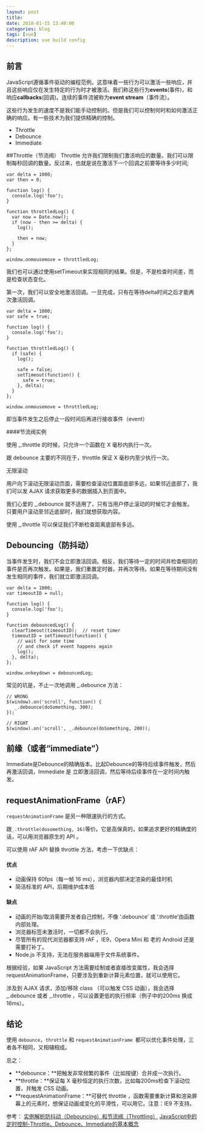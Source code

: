 ```yaml
---
layout: post
title: 
date: 2018-01-15 13:40:00
categories: blog
tags: [vue]
description: vue build config
---
```


## 前言
JavaScript遵循事件驱动的编程范例。这意味着一些行为可以激活一些响应，并且这些响应仅在发生特定的行为时才被激活。我们称这些行为**events**(事件)，和响应**callbacks**(回调)。连续的事件流被称为**event stream**（事件流）。

这些行为发生的速度不是我们能手动控制的。但是我们可以控制何时和如何激活正确的响应。有一些技术为我们提供精确的控制。

* Throttle
* Debounce
* Immediate

##Throttle（节流阀）
Throttle 允许我们限制我们激活响应的数量。我们可以限制每秒回调的数量。反过来，也就是说在激活下一个回调之前要等待多少时间;

    var delta = 1000;
    var then = 0;
     
    function log() {
      console.log('foo');
    }
     
    function throttledLog() {
      var now = Date.now();
      if (now - then >= delta) {
        log();
     
        then = now;
      }
    };
    
    window.onmousemove = throttledLog;

我们也可以通过使用setTimeout来实现相同的结果。但是，不是检查时间差，而是检查状态变化。

第一次，我们可以安全地激活回调。一旦完成，只有在等待delta时间之后才能再次激活回调。

    var delta = 1000;
    var safe = true;
     
    function log() {
      console.log('foo');
    }
     
    function throttledLog() {
      if (safe) {
        log();
     
        safe = false;
        setTimeout(function() {
          safe = true;
        }, delta);
      }
    };
     
    window.onmousemove = throttledLog;

即当事件发生之后停止一段时间后再进行接收事件（event）

####节流阀实例

使用 _.throttle 的时候，只允许一个函数在 X 毫秒内执行一次。

跟 debounce 主要的不同在于，throttle 保证 X 毫秒内至少执行一次。

无限滚动

用户向下滚动无限滚动页面，需要检查滚动位置距底部多远，如果邻近底部了，我们可以发 AJAX 请求获取更多的数据插入到页面中。

我们心爱的 _.debounce 就不适用了，只有当用户停止滚动的时候它才会触发。只要用户滚动至邻近底部时，我们就想获取内容。

使用 _.throttle 可以保证我们不断检查距离底部有多远。

## Debouncing（防抖动）

当事件发生时，我们不会立即激活回调。相反，我们等待一定的时间并检查相同的事件是否再次触发。如果是，我们重置定时器，并再次等待。如果在等待期间没有发生相同的事件，我们就立即激活回调。

    var delta = 1000;
    var timeoutID = null;
     
    function log() {
      console.log('foo');
    }
     
    function debouncedLog() {
      clearTimeout(timeoutID);  // reset timer
      timeoutID = setTimeout(function() {
        // wait for some time
        // and check if event happens again
        log();
      }, delta);
    };
     
    window.onkeydown = debouncedLog;

常见的坑是，不止一次地调用 _.debounce 方法：

    // WRONG
    $(window).on('scroll', function() {
       _.debounce(doSomething, 300); 
    });
     
    // RIGHT
    $(window).on('scroll', _.debounce(doSomething, 200));



## 前缘（或者“immediate”）

Immediate是Debounce的精确版本。比起Debounce的等待后续事件触发，然后再激活回调，Immediate 是 立即激活回调，然后等待后续事件在一定时间内触发。

## requestAnimationFrame（rAF）

`requestAnimationFrame` 是另一种限速执行的方式。

跟`_.throttle(dosomething, 16)`等价。它是高保真的，如果追求更好的精确度的话，可以用浏览器原生的 API 。

可以使用 rAF API 替换 throttle 方法，考虑一下优缺点：

#### 优点

+ 动画保持 60fps（每一帧 16 ms），浏览器内部决定渲染的最佳时机
+ 简洁标准的 API，后期维护成本低

#### 缺点

+ 动画的开始/取消需要开发者自己控制，不像 ‘.debounce’ 或 ‘.throttle’由函数内部处理。
+ 浏览器标签未激活时，一切都不会执行。
+ 尽管所有的现代浏览器都支持 rAF ，IE9，Opera Mini 和 老的 Android 还是需要打补丁。
+ Node.js 不支持，无法在服务器端用于文件系统事件。

根据经验，如果 JavaScript 方法需要绘制或者直接改变属性，我会选择 requestAnimationFrame，只要涉及到重新计算元素位置，就可以使用它。

涉及到 AJAX 请求，添加/移除 class （可以触发 CSS 动画），我会选择 _.debounce 或者  _.throttle ，可以设置更低的执行频率（例子中的200ms 换成16ms）。

## 结论

使用 `debounce`，`throttle` 和 `requestAnimationFrame `都可以优化事件处理，三者各不相同，又相辅相成。

总之：

+ **debounce：**把触发非常频繁的事件（比如按键）合并成一次执行。
+ **throttle：**保证每 X 毫秒恒定的执行次数，比如每200ms检查下滚动位置，并触发 CSS 动画。
+ **requestAnimationFrame：**可替代 throttle ，函数需要重新计算和渲染屏幕上的元素时，想保证动画或变化的平滑性，可以用它。注意：IE9 不支持。

参考：
[实例解析防抖动（Debouncing）和节流阀（Throttling）](http://www.css88.com/archives/7010)
[JavaScript中的定时控制-Throttle、Debounce、Immediate的基本概念](http://www.css88.com/archives/6589)
